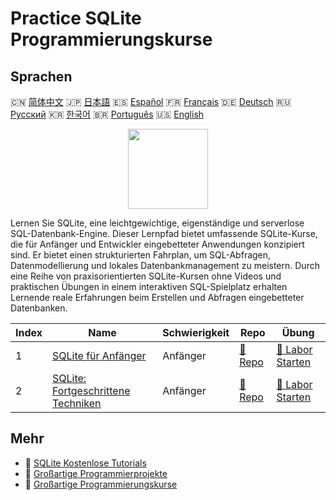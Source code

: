 # Practice SQLite Programmierungskurse

## Sprachen

🇨🇳 [简体中文](README_zh.md) 🇯🇵 [日本語](README_ja.md) 🇪🇸 [Español](README_es.md) 🇫🇷 [Français](README_fr.md) 🇩🇪 [Deutsch](README_de.md) 🇷🇺 [Русский](README_ru.md) 🇰🇷 [한국어](README_ko.md) 🇧🇷 [Português](README_pt.md) 🇺🇸 [English](README.md) 

<div align="center">
<img width="128px" src="https://file.labex.io/path/yNOqpRQSmPL4.png">
</div>

Lernen Sie SQLite, eine leichtgewichtige, eigenständige und serverlose SQL-Datenbank-Engine. Dieser Lernpfad bietet umfassende SQLite-Kurse, die für Anfänger und Entwickler eingebetteter Anwendungen konzipiert sind. Er bietet einen strukturierten Fahrplan, um SQL-Abfragen, Datenmodellierung und lokales Datenbankmanagement zu meistern. Durch eine Reihe von praxisorientierten SQLite-Kursen ohne Videos und praktischen Übungen in einem interaktiven SQL-Spielplatz erhalten Lernende reale Erfahrungen beim Erstellen und Abfragen eingebetteter Datenbanken.

|   Index | Name                                                                                              | Schwierigkeit   | Repo                                                                     | Übung                                                                           |
|---------|---------------------------------------------------------------------------------------------------|-----------------|--------------------------------------------------------------------------|---------------------------------------------------------------------------------|
|       1 | [SQLite für Anfänger](https://labex.io/de/courses/sqlite-for-beginners)                           | Anfänger        | [🔗 Repo](https://github.com/labex-labs/sqlite-for-beginners)            | [🚀 Labor Starten](https://labex.io/de/courses/sqlite-for-beginners)            |
|       2 | [SQLite: Fortgeschrittene Techniken](https://labex.io/de/courses/sqlite-intermediate-to-advanced) | Anfänger        | [🔗 Repo](https://github.com/labex-labs/sqlite-intermediate-to-advanced) | [🚀 Labor Starten](https://labex.io/de/courses/sqlite-intermediate-to-advanced) |

## Mehr

- 🔗 [SQLite Kostenlose Tutorials](https://github.com/labex-labs/sqlite-free-tutorials)
- 🔗 [Großartige Programmierprojekte](https://github.com/labex-labs/awesome-programming-projects)
- 🔗 [Großartige Programmierungskurse](https://github.com/labex-labs/awesome-programming-courses)

